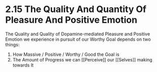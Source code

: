 # 2.15 The Quality And Quantity Of Pleasure And Positive Emotion

The Quality and Quality of Dopamine-mediated Pleasure and Positive Emotion we experience in pursuit of our Worthy Goal depends on two things: 

1. How Massive / Positive / Worthy / Good the Goal is
2. The Amount of Progress we can [[Perceive]] our [[Selves]] making towards It  
